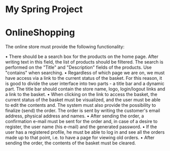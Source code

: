 # My Spring Project
# OnlineShopping

The online store must provide the following functionality:

• There should be a search box for the products on the home page. After writing text in this field, the list of products should be filtered. The search is performed on the "Title" and "Description" fields of the products. Use "contains" when searching.
• Regardless of which page we are on, we must have access via a link to the current status of the basket. For this reason, it is good to divide the user interface into two parts - a title bar and a dynamic part. The title bar should contain the store name, logo, login/logout links and a link to the basket.
• When clicking on the link to access the basket, the current status of the basket must be visualized, and the user must be able to edit the contents and. The system must also provide the possibility to finalize (send) the order. The order is sent by writing the customer's email address, physical address and names.
• After sending the order, a confirmation e-mail must be sent for the order and, in case of a desire to register, the user name (his e-mail) and the generated password.
• If the user has a registered profile, he must be able to log in and see all the orders made up to that point, i.e. to have a page for viewing old orders.
• After sending the order, the contents of the basket must be cleared.